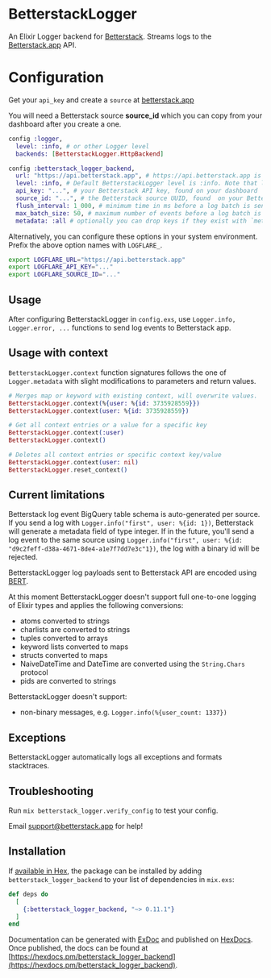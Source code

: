 # BetterstackLogger

An Elixir Logger backend for [Betterstack](https://github.com/Betterstack/betterstack). Streams logs to the [Betterstack.app](https://betterstack.app) API.

# Configuration

Get your `api_key` and create a `source` at [betterstack.app](https://betterstack.app/dashboard)

You will need a Betterstack source **source_id** which you can copy from your dashboard after you create a one.

```elixir
config :logger,
  level: :info, # or other Logger level
  backends: [BetterstackLogger.HttpBackend]

config :betterstack_logger_backend,
  url: "https://api.betterstack.app", # https://api.betterstack.app is configured by default and you can set your own url
  level: :info, # Default BetterstackLogger level is :info. Note that log messages are filtered by the :logger application first
  api_key: "...", # your Betterstack API key, found on your dashboard
  source_id: "...", # the Betterstack source UUID, found  on your Betterstack dashboard
  flush_interval: 1_000, # minimum time in ms before a log batch is sent
  max_batch_size: 50, # maximum number of events before a log batch is sent
  metadata: :all # optionally you can drop keys if they exist with `metadata: [drop: [:list, :keys, :to, :drop]]`
```

Alternatively, you can configure these options in your system environment. Prefix the above option names with `LOGFLARE_`.

```bash
export LOGFLARE_URL="https://api.betterstack.app"
export LOGFLARE_API_KEY="..."
export LOGFLARE_SOURCE_ID="..."
```

## Usage

After configuring BetterstackLogger in `config.exs`, use `Logger.info, Logger.error, ...` functions to send log events to Betterstack app.

## Usage with context

`BetterstackLogger.context` function signatures follows the one of `Logger.metadata` with slight modifications to parameters and return values.

```elixir
# Merges map or keyword with existing context, will overwrite values.
BetterstackLogger.context(%{user: %{id: 3735928559}})
BetterstackLogger.context(user: %{id: 3735928559})

# Get all context entries or a value for a specific key
BetterstackLogger.context(:user)
BetterstackLogger.context()

# Deletes all context entries or specific context key/value
BetterstackLogger.context(user: nil)
BetterstackLogger.reset_context()
```

## Current limitations

Betterstack log event BigQuery table schema is auto-generated per source. If you send a log with `Logger.info("first", user: %{id: 1})`, Betterstack will generate a metadata field of type integer. If in the future, you'll send a log event to the same source using `Logger.info("first", user: %{id: "d9c2feff-d38a-4671-8de4-a1e7f7dd7e3c"1})`, the log with a binary id will be rejected.

BetterstackLogger log payloads sent to Betterstack API are encoded using [BERT](http://bert-rpc.org).

At this moment BetterstackLogger doesn't support full one-to-one logging of Elixir types and applies the following conversions:

- atoms converted to strings
- charlists are converted to strings
- tuples converted to arrays
- keyword lists converted to maps
- structs converted to maps
- NaiveDateTime and DateTime are converted using the `String.Chars` protocol
- pids are converted to strings

BetterstackLogger doesn't support:

- non-binary messages, e.g. `Logger.info(%{user_count: 1337})`

## Exceptions

BetterstackLogger automatically logs all exceptions and formats stacktraces.

## Troubleshooting

Run `mix betterstack_logger.verify_config` to test your config.

Email <support@betterstack.app> for help!

## Installation

If [available in Hex](https://hex.pm/docs/publish), the package can be installed
by adding `betterstack_logger_backend` to your list of dependencies in `mix.exs`:

```elixir
def deps do
  [
    {:betterstack_logger_backend, "~> 0.11.1"}
  ]
end
```

Documentation can be generated with [ExDoc](https://github.com/elixir-lang/ex_doc)
and published on [HexDocs](https://hexdocs.pm). Once published, the docs can
be found at [https://hexdocs.pm/betterstack_logger_backend](https://hexdocs.pm/betterstack_logger_backend).
